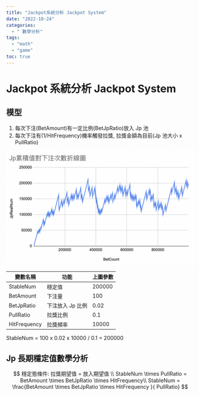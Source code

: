 ```yaml
---
title: "Jackpot系統分析 Jackpot System"
date: "2022-10-24"
categories:
  - " 數學分析"
tags:
  - "math"
  - "game"
toc: true
---
```


# Jackpot 系統分析 Jackpot System

## 模型

1. 每次下注(BetAmount)有一定比例(BetJpRatio)放入 Jp 池
2. 每次下注有(1/HitFrequency)機率觸發拉獎, 拉獎金額為目前(Jp 池大小 x PullRatio)

![jp_system_1](./jp_system_1.png "Jp累積值對下注次數折線圖")

<!--more-->

| 變數名稱     | 功能             | 上圖參數 |
| ------------ | ---------------- | -------- |
| StableNum    | 穩定值           | 200000   |
| BetAmount    | 下注量           | 100      |
| BetJpRatio   | 下注放入 Jp 比例 | 0.02     |
| PullRatio    | 拉獎比例         | 0.1      |
| HitFrequency | 拉獎頻率         | 10000    |

StableNum = 100 x 0.02 x 10000 / 0.1 = 200000

## Jp 長期穩定值數學分析

$$
穩定態條件: 拉獎期望值 = 放入期望值 \\
StableNum  \times PullRatio = BetAmount \times BetJpRatio \times HitFrequency\\
StableNum = \frac{BetAmount \times BetJpRatio \times HitFrequency }{ PullRatio}
$$
